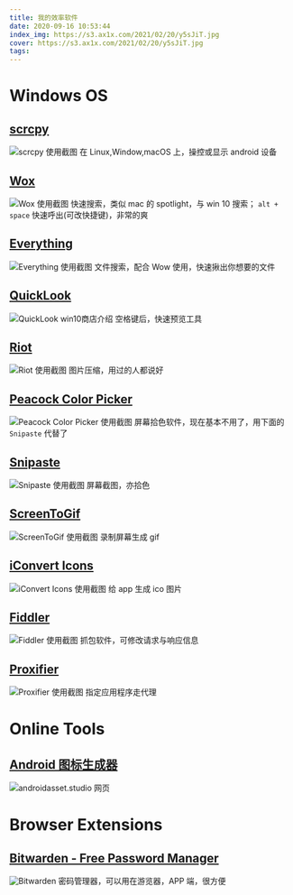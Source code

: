 ```yaml
---
title: 我的效率软件
date: 2020-09-16 10:53:44
index_img: https://s3.ax1x.com/2021/02/20/y5sJiT.jpg
cover: https://s3.ax1x.com/2021/02/20/y5sJiT.jpg
tags:
---
```


# Windows OS

## [scrcpy](https://github.com/Genymobile/scrcpy)

![scrcpy 使用截图](https://z3.ax1x.com/2021/04/12/cBodBt.jpg)
在 Linux,Window,macOS 上，操控或显示 android 设备

## [Wox](http://www.wox.one/)

![Wox 使用截图](https://s3.ax1x.com/2021/02/20/y5cJFP.jpg)
快速搜索，类似 mac 的 spotlight，与 win 10 搜索； `alt + space` 快速呼出(可改快捷键)，非常的爽

## [Everything](https://www.voidtools.com)

![Everything 使用截图](https://s3.ax1x.com/2021/02/20/y5gR4P.jpg)
文件搜索，配合 Wow 使用，快速揪出你想要的文件

## [QuickLook](https://github.com/QL-Win/QuickLook)

![QuickLook win10商店介绍](https://s3.ax1x.com/2021/02/20/y5RYJx.jpg)
空格键后，快速预览工具

## [Riot](https://riot-optimizer.com/)

![Riot 使用截图](https://s3.ax1x.com/2021/02/20/y5Wl1f.jpg)
图片压缩，用过的人都说好

## [Peacock Color Picker](https://peacock-color-picker.en.softonic.com/download)

![Peacock Color Picker 使用截图](https://s3.ax1x.com/2021/02/20/y5foR0.jpg)
屏幕拾色软件，现在基本不用了，用下面的 `Snipaste` 代替了

## [Snipaste](https://www.snipaste.com/)

![Snipaste 使用截图](https://s3.ax1x.com/2021/02/20/y55sR1.png)
屏幕截图，亦拾色

## [ScreenToGif](https://www.screentogif.com/)

![ScreenToGif 使用截图](https://s3.ax1x.com/2021/02/20/y55gsK.gif)
录制屏幕生成 gif

## [iConvert Icons](https://iconverticons.com/)

![iConvert Icons 使用截图](https://s3.ax1x.com/2021/02/20/y55hIH.png)
给 app 生成 ico 图片

## [Fiddler](https://www.telerik.com/fiddler)

![Fiddler 使用截图](https://s3.ax1x.com/2021/02/20/y55oRI.jpg)
抓包软件，可修改请求与响应信息

## [Proxifier](http://www.proxifier.com/)

![Proxifier 使用截图](https://s3.ax1x.com/2021/02/20/y55zJs.png)
指定应用程序走代理

# Online Tools

## [Android 图标生成器](http://androidasset.studio)

![androidasset.studio 网页](https://s3.ax1x.com/2021/02/20/y5IrTg.jpg)

# Browser Extensions

## [Bitwarden - Free Password Manager](https://chrome.google.com/webstore/detail/bitwarden-free-password-m/nngceckbapebfimnlniiiahkandclblb)

![Bitwarden](https://s4.ax1x.com/2022/01/21/7RQVMj.jpg)
密码管理器，可以用在游览器，APP 端，很方便
